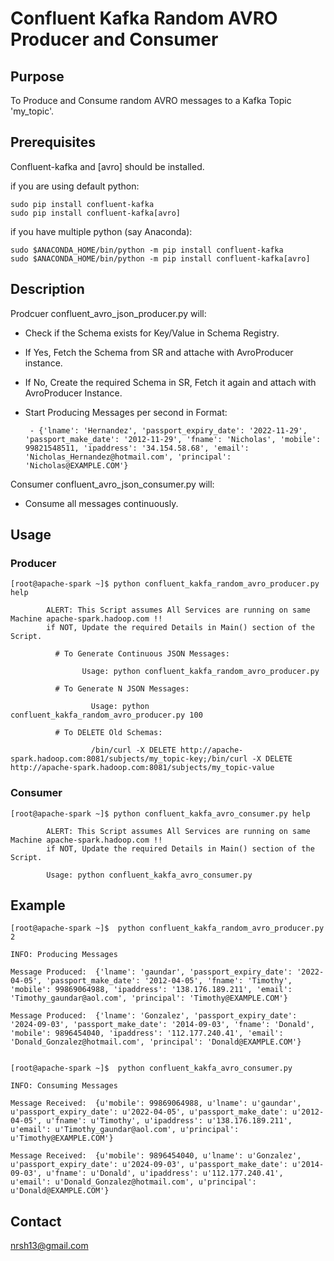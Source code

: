# Confluent Kafka Random AVRO Producer and Consumer

## Purpose
To Produce and Consume random AVRO messages to a Kafka Topic 'my_topic'.

## Prerequisites
Confluent-kafka and [avro] should be installed.

if you are using default python:
```
sudo pip install confluent-kafka
sudo pip install confluent-kafka[avro]
```
if you have multiple python (say Anaconda):
```
sudo $ANACONDA_HOME/bin/python -m pip install confluent-kafka
sudo $ANACONDA_HOME/bin/python -m pip install confluent-kafka[avro]
```

## Description
Prodcuer confluent_avro_json_producer.py will:
- Check if the Schema exists for Key/Value in Schema Registry.
- If Yes, Fetch the Schema from SR and attache with AvroProducer instance.
- If No, Create the required Schema in SR, Fetch it again and attach with AvroProducer Instance.
- Start Producing Messages per second in Format:

       - {'lname': 'Hernandez', 'passport_expiry_date': '2022-11-29', 'passport_make_date': '2012-11-29', 'fname': 'Nicholas', 'mobile': 99821548511, 'ipaddress': '34.154.58.68', 'email': 'Nicholas_Hernandez@hotmail.com', 'principal': 'Nicholas@EXAMPLE.COM'}

Consumer confluent_avro_json_consumer.py will:
- Consume all messages continuously.

## Usage
### Producer
```
[root@apache-spark ~]$ python confluent_kakfa_random_avro_producer.py help

        ALERT: This Script assumes All Services are running on same Machine apache-spark.hadoop.com !!
        if NOT, Update the required Details in Main() section of the Script.

          # To Generate Continuous JSON Messages:

                Usage: python confluent_kakfa_random_avro_producer.py

          # To Generate N JSON Messages:

                  Usage: python confluent_kakfa_random_avro_producer.py 100

          # To DELETE Old Schemas:

                  /bin/curl -X DELETE http://apache-spark.hadoop.com:8081/subjects/my_topic-key;/bin/curl -X DELETE http://apache-spark.hadoop.com:8081/subjects/my_topic-value

```
### Consumer
```
[root@apache-spark ~]$ python confluent_kakfa_avro_consumer.py help

        ALERT: This Script assumes All Services are running on same Machine apache-spark.hadoop.com !!
        if NOT, Update the required Details in Main() section of the Script.

        Usage: python confluent_kakfa_avro_consumer.py
```

## Example
```
[root@apache-spark ~]$  python confluent_kakfa_random_avro_producer.py 2

INFO: Producing Messages

Message Produced:  {'lname': 'gaundar', 'passport_expiry_date': '2022-04-05', 'passport_make_date': '2012-04-05', 'fname': 'Timothy', 'mobile': 99869064988, 'ipaddress': '138.176.189.211', 'email': 'Timothy_gaundar@aol.com', 'principal': 'Timothy@EXAMPLE.COM'}

Message Produced:  {'lname': 'Gonzalez', 'passport_expiry_date': '2024-09-03', 'passport_make_date': '2014-09-03', 'fname': 'Donald', 'mobile': 9896454040, 'ipaddress': '112.177.240.41', 'email': 'Donald_Gonzalez@hotmail.com', 'principal': 'Donald@EXAMPLE.COM'}


[root@apache-spark ~]$  python confluent_kakfa_avro_consumer.py

INFO: Consuming Messages

Message Received:  {u'mobile': 99869064988, u'lname': u'gaundar', u'passport_expiry_date': u'2022-04-05', u'passport_make_date': u'2012-04-05', u'fname': u'Timothy', u'ipaddress': u'138.176.189.211', u'email': u'Timothy_gaundar@aol.com', u'principal': u'Timothy@EXAMPLE.COM'}

Message Received:  {u'mobile': 9896454040, u'lname': u'Gonzalez', u'passport_expiry_date': u'2024-09-03', u'passport_make_date': u'2014-09-03', u'fname': u'Donald', u'ipaddress': u'112.177.240.41', u'email': u'Donald_Gonzalez@hotmail.com', u'principal': u'Donald@EXAMPLE.COM'}
```

## Contact
nrsh13@gmail.com

